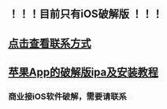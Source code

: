## ！！！目前只有iOS破解版 ！！！

## [点击查看联系方式](https://github.com/yy678/1/blob/master/README_DETAIL.md)

## [苹果App的破解版ipa及安装教程](https://github.com/yy678/1/blob/master/sign_install_ipa.md)

### 商业接iOS软件破解，需要请联系
